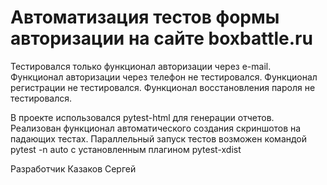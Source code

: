# Автоматизация тестов формы авторизации на сайте boxbattle.ru

Тестировался только функционал авторизации через e-mail. 
Функционал авторизации через телефон не тестировался. Функционал регистрации не тестировался. Функционал восстановления пароля не тестировался.

В проекте использовался pytest-html для генерации отчетов. Реализован функционал автоматического создания скриншотов
на падающих тестах. Параллельный запуск тестов возможен командой pytest -n auto с установленным плагином pytest-xdist

Разработчик Казаков Сергей
